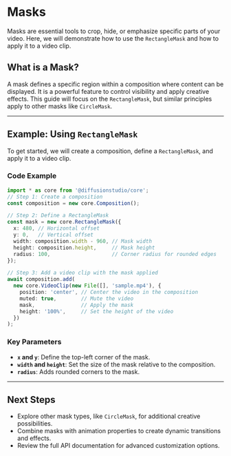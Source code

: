 # Masks

Masks are essential tools to crop, hide, or emphasize specific parts of your video. Here, we will demonstrate how to use the `RectangleMask` and how to apply it to a video clip.

## What is a Mask?

A mask defines a specific region within a composition where content can be displayed. It is a powerful feature to control visibility and apply creative effects. This guide will focus on the `RectangleMask`, but similar principles apply to other masks like `CircleMask`.

---

## Example: Using `RectangleMask`

To get started, we will create a composition, define a `RectangleMask`, and apply it to a video clip.

### Code Example

```typescript
import * as core from '@diffusionstudio/core';
// Step 1: Create a composition
const composition = new core.Composition();

// Step 2: Define a RectangleMask
const mask = new core.RectangleMask({
  x: 480, // Horizontal offset
  y: 0,   // Vertical offset
  width: composition.width - 960, // Mask width
  height: composition.height,     // Mask height
  radius: 100,                    // Corner radius for rounded edges
});

// Step 3: Add a video clip with the mask applied
await composition.add(
  new core.VideoClip(new File([], 'sample.mp4'), {
    position: 'center', // Center the video in the composition
    muted: true,        // Mute the video
    mask,               // Apply the mask
    height: '100%',     // Set the height of the video
  })
);
```

### Key Parameters

- **`x` and `y`**: Define the top-left corner of the mask.
- **`width` and `height`**: Set the size of the mask relative to the composition.
- **`radius`**: Adds rounded corners to the mask.

---

## Next Steps

- Explore other mask types, like `CircleMask`, for additional creative possibilities.
- Combine masks with animation properties to create dynamic transitions and effects.
- Review the full API documentation for advanced customization options.
